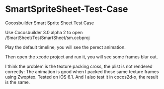 SmartSpriteSheet-Test-Case
==========================

Cocosbuilder Smart Sprite Sheet Test Case

Use Cocosbuilder 3.0 alpha 2 to open /SmartSheet/TestSmartSheet/sm.ccbproj

Play the default timeline, you will see the perect animation.

Then open the xcode project and run it, you will see some frames blur out.

I think the problem is the texture packing cross, the plist is not rendered correctly: The animation is good when I packed those same texture frames using Zwoptex. 
Tested on iOS 6.1.
And I also test it in cocos2d-x, the result is the same.
